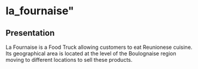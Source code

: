 # la_fournaise"

## Presentation

La Fournaise is a Food Truck allowing customers to eat Reunionese cuisine. 
Its geographical area is located at the level of the Boulognaise region moving to different locations to sell these products.
